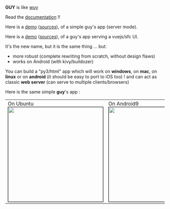**GUY** is like [wuy](https://github.com/manatlan/wuy)

Read the [documentation](https://manatlan.github.io/guy/) !!

Here is a [demo](https://starter-guy.glitch.me/#/) ([sources](https://glitch.com/~starter-guy)), of a simple guy's app (server mode).

Here is a [demo](https://starter-guy-vuejs.glitch.me/#/) ([sources](https://glitch.com/~starter-guy-vuejs)), of a guy's app serving a vuejs/sfc UI.


It's the new name, but it is the same thing ... but:

* more robust (complete rewriting from scratch, without design flaws)
* works on Android (with kivy/buildozer)

You can build a "py3/html" app which will work on **windows**, on **mac**, on **linux** or on **android** (it should be easy to port to iOS too) ! and can act as classic **web server** (can serve to multiple clients/browsers)

Here is the same simple **guy**'s app :
<p align="center">
    <table>
        <tr>
            <td valign="top">
                On Ubuntu<br>
<img src="https://github.com/manatlan/guy/blob/master/wiki/shot_ubuntu.png" width="300" border="1" style="border:1px solid black"/>             </td>
            <td valign="top">
                On Android9<br>
    <img src="https://github.com/manatlan/guy/blob/master/wiki/shot_android9.png" width="300" border="1" style="border:1px solid black"/>                
           </td>
        </tr>
    </table>

</p>
